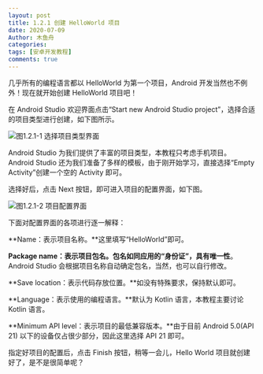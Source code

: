 ```yaml
---
layout: post
title: 1.2.1 创建 HelloWorld 项目
date: 2020-07-09
Author: 木鱼舟
categories: 
tags: [安卓开发教程]
comments: true
---
```


几乎所有的编程语言都以 HelloWorld 为第一个项目，Android 开发当然也不例外！现在就开始创建 HelloWorld 项目吧！

在 Android Studio 欢迎界面点击“Start new Android Studio project”，选择合适的项目类型进行创建，如下图所示。

![图1.2.1-1 选择项目类型界面](https://raw.githubusercontent.com/friendgxx/friendgxx.github.io/master/images/2020-07-09/1.2.1-1.png "图1.2.1-1 选择项目类型界面")

Android Studio 为我们提供了丰富的项目类型，本教程只考虑手机项目。Android Studio 还为我们准备了多样的模板，由于刚开始学习，直接选择“Empty Activity”创建一个空的 Activity 即可。

选择好后，点击 Next 按钮，即可进入项目的配置界面，如下图。

![图1.2.1-2 项目配置界面](https://raw.githubusercontent.com/friendgxx/friendgxx.github.io/master/images/2020-07-09/1.2.1-2.png "图1.2.1-2 项目配置界面")

下面对配置界面的各项进行逐一解释：

**Name：表示项目名称。**这里填写“HelloWorld”即可。

**Package name：表示项目包名。**包名如同应用的“身份证”，具有**唯一性**。Android Studio 会根据项目名称自动确定包名，当然，也可以自行修改。

**Save location：表示代码存放位置。**如没有特殊要求，保持默认即可。

**Language：表示使用的编程语言。**默认为 Kotlin 语言，本教程主要讨论 Kotlin 语言。

**Minimum API level：表示项目的最低兼容版本。**由于目前 Android 5.0(API 21) 以下的设备仅占很少部分，因此这里选择 API 21 即可。

指定好项目的配置后，点击 Finish 按钮，稍等一会儿，Hello World 项目就创建好了，是不是很简单呢？
